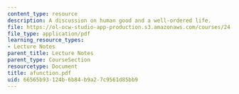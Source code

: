 ```yaml
---
content_type: resource
description: A discussion on human good and a well-ordered life.
file: https://ol-ocw-studio-app-production.s3.amazonaws.com/courses/24-200-ancient-philosophy-fall-2004/66565b93124b6b84b9a27c9561d85bb9_afunction.pdf
file_type: application/pdf
learning_resource_types:
- Lecture Notes
parent_title: Lecture Notes
parent_type: CourseSection
resourcetype: Document
title: afunction.pdf
uid: 66565b93-124b-6b84-b9a2-7c9561d85bb9
---
```

